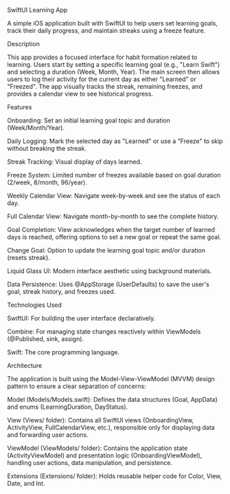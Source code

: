 SwiftUI Learning App

A simple iOS application built with SwiftUI to help users set learning goals, track their daily progress, and maintain streaks using a freeze feature.

Description

This app provides a focused interface for habit formation related to learning. Users start by setting a specific learning goal (e.g., "Learn Swift") and selecting a duration (Week, Month, Year). The main screen then allows users to log their activity for the current day as either "Learned" or "Freezed". The app visually tracks the streak, remaining freezes, and provides a calendar view to see historical progress.

Features

Onboarding: Set an initial learning goal topic and duration (Week/Month/Year).

Daily Logging: Mark the selected day as "Learned" or use a "Freeze" to skip without breaking the streak.

Streak Tracking: Visual display of days learned.

Freeze System: Limited number of freezes available based on goal duration (2/week, 8/month, 96/year).

Weekly Calendar View: Navigate week-by-week and see the status of each day.

Full Calendar View: Navigate month-by-month to see the complete history.

Goal Completion: View acknowledges when the target number of learned days is reached, offering options to set a new goal or repeat the same goal.

Change Goal: Option to update the learning goal topic and/or duration (resets streak).

Liquid Glass UI: Modern interface aesthetic using background materials.

Data Persistence: Uses @AppStorage (UserDefaults) to save the user's goal, streak history, and freezes used.

Technologies Used

SwiftUI: For building the user interface declaratively.

Combine: For managing state changes reactively within ViewModels (@Published, sink, assign).

Swift: The core programming language.

Architecture

The application is built using the Model-View-ViewModel (MVVM) design pattern to ensure a clear separation of concerns:

Model (Models/Models.swift): Defines the data structures (Goal, AppData) and enums (LearningDuration, DayStatus).

View (Views/ folder): Contains all SwiftUI views (OnboardingView, ActivityView, FullCalendarView, etc.), responsible only for displaying data and forwarding user actions.

ViewModel (ViewModels/ folder): Contains the application state (ActivityViewModel) and presentation logic (OnboardingViewModel), handling user actions, data manipulation, and persistence.

Extensions (Extensions/ folder): Holds reusable helper code for Color, View, Date, and Int.

